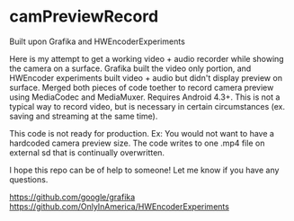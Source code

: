 camPreviewRecord
================

Built upon Grafika and HWEncoderExperiments

Here is my attempt to get a working video + audio recorder while showing the camera on a surface. Grafika built the video only portion, and HWEncoder experiments built video + audio but didn't display preview on surface. Merged both pieces of code toether to record camera preview using MediaCodec and MediaMuxer. Requires Android 4.3+. This is not a typical way to record video, but is necessary in certain circumstances (ex. saving and streaming at the same time).

This code is not ready for production. Ex:
You would not want to have a hardcoded camera preview size.
The code writes to one .mp4 file on external sd that is continually overwritten.

I hope this repo can be of help to someone! Let me know if you have any questions.

https://github.com/google/grafika
https://github.com/OnlyInAmerica/HWEncoderExperiments
